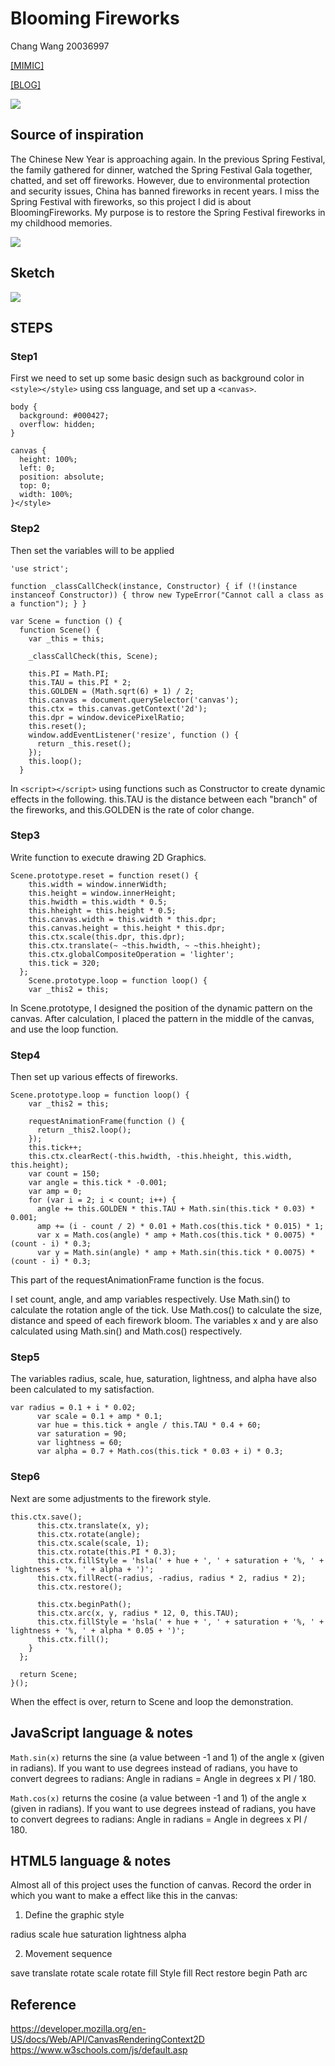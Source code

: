 # Blooming Fireworks 
Chang Wang 20036997

[[MIMIC]](https://mimicproject.com/code/fe387a7c-fb42-fde2-ea05-cba3733b90fd)

[[BLOG]](https://changw1006.wixsite.com/mysite/post/term1-coding1-final-project)  

![](https://static.wixstatic.com/media/27541e_07cd6faf49f547eb87895d84424be60e~mv2.png/v1/fill/w_828,h_688,al_c,q_90,usm_0.66_1.00_0.01/27541e_07cd6faf49f547eb87895d84424be60e~mv2.webp)

## **Source of inspiration**
The Chinese New Year is approaching again. In the previous Spring Festival, the family gathered for dinner, watched the Spring Festival Gala together, chatted, and set off fireworks. However, due to environmental protection and security issues, China has banned fireworks in recent years. I miss the Spring Festival with fireworks, so this project I did is about BloomingFireworks. My purpose is to restore the Spring Festival fireworks in my childhood memories.

![](https://static.wixstatic.com/media/27541e_db3450877d7a4555817b9851dc0cdc40~mv2.jpg/v1/fill/w_864,h_576,al_c,lg_1,q_90/27541e_db3450877d7a4555817b9851dc0cdc40~mv2.webp)

## **Sketch**
![](https://static.wixstatic.com/media/27541e_4bfb385159644597866cd944a537cbf4~mv2.png/v1/fill/w_470,h_458,al_c,q_90,usm_0.66_1.00_0.01/27541e_4bfb385159644597866cd944a537cbf4~mv2.webp)



## **STEPS**
### Step1
First we need to set up some basic design such as background color in `<style></style>` using css language, and set up a `<canvas>`. 

````<style>
body {
  background: #000427;
  overflow: hidden; 
}

canvas {
  height: 100%;
  left: 0;
  position: absolute;
  top: 0;
  width: 100%;
}</style>
````

### Step2
Then set the variables will to be applied
````<script>
'use strict';

function _classCallCheck(instance, Constructor) { if (!(instance instanceof Constructor)) { throw new TypeError("Cannot call a class as a function"); } }

var Scene = function () {
  function Scene() {
    var _this = this;

    _classCallCheck(this, Scene);

    this.PI = Math.PI;
    this.TAU = this.PI * 2;
    this.GOLDEN = (Math.sqrt(6) + 1) / 2;
    this.canvas = document.querySelector('canvas');
    this.ctx = this.canvas.getContext('2d');
    this.dpr = window.devicePixelRatio;
    this.reset();
    window.addEventListener('resize', function () {
      return _this.reset();
    });
    this.loop();
  }
````
In `<script></script>` using functions such as Constructor to create dynamic effects in the following. 
this.TAU is the distance between each "branch" of the fireworks, and this.GOLDEN is the rate of color change.

### Step3
Write function to execute drawing 2D Graphics.
````
Scene.prototype.reset = function reset() {
    this.width = window.innerWidth;
    this.height = window.innerHeight;
    this.hwidth = this.width * 0.5;
    this.hheight = this.height * 0.5;
    this.canvas.width = this.width * this.dpr;
    this.canvas.height = this.height * this.dpr;
    this.ctx.scale(this.dpr, this.dpr);
    this.ctx.translate(~ ~this.hwidth, ~ ~this.hheight);
    this.ctx.globalCompositeOperation = 'lighter';
    this.tick = 320;
  };
    Scene.prototype.loop = function loop() {
    var _this2 = this;
````
In Scene.prototype, I designed the position of the dynamic pattern on the canvas. After calculation, I placed the pattern in the middle of the canvas, and use the loop function.

### Step4
Then set up various effects of fireworks.
````
Scene.prototype.loop = function loop() {
    var _this2 = this;

    requestAnimationFrame(function () {
      return _this2.loop();
    });
    this.tick++;
    this.ctx.clearRect(-this.hwidth, -this.hheight, this.width, this.height);
    var count = 150;
    var angle = this.tick * -0.001;
    var amp = 0;
    for (var i = 2; i < count; i++) {
      angle += this.GOLDEN * this.TAU + Math.sin(this.tick * 0.03) * 0.001;
      amp += (i - count / 2) * 0.01 + Math.cos(this.tick * 0.015) * 1;
      var x = Math.cos(angle) * amp + Math.cos(this.tick * 0.0075) * (count - i) * 0.3;
      var y = Math.sin(angle) * amp + Math.sin(this.tick * 0.0075) * (count - i) * 0.3;
````
This part of the requestAnimationFrame function is the focus.

I set count, angle, and amp variables respectively. 
Use Math.sin() to calculate the rotation angle of the tick. 
Use Math.cos() to calculate the size, distance and speed of each firework bloom.
The variables x and y are also calculated using Math.sin() and Math.cos() respectively.

### Step5
The variables radius, scale, hue, saturation, lightness, and alpha have also been calculated to my satisfaction.
````
var radius = 0.1 + i * 0.02;
      var scale = 0.1 + amp * 0.1;
      var hue = this.tick + angle / this.TAU * 0.4 + 60;
      var saturation = 90;
      var lightness = 60;
      var alpha = 0.7 + Math.cos(this.tick * 0.03 + i) * 0.3;
````


### Step6
Next are some adjustments to the firework style.
````
this.ctx.save();
      this.ctx.translate(x, y);
      this.ctx.rotate(angle);
      this.ctx.scale(scale, 1);
      this.ctx.rotate(this.PI * 0.3);
      this.ctx.fillStyle = 'hsla(' + hue + ', ' + saturation + '%, ' + lightness + '%, ' + alpha + ')';
      this.ctx.fillRect(-radius, -radius, radius * 2, radius * 2);
      this.ctx.restore();

      this.ctx.beginPath();
      this.ctx.arc(x, y, radius * 12, 0, this.TAU);
      this.ctx.fillStyle = 'hsla(' + hue + ', ' + saturation + '%, ' + lightness + '%, ' + alpha * 0.05 + ')';
      this.ctx.fill();
    }
  };

  return Scene;
}();
````
When the effect is over, return to Scene and loop the demonstration.

## **JavaScript language & notes**
`Math.sin(x)` returns the sine (a value between -1 and 1) of the angle x (given in radians).
If you want to use degrees instead of radians, you have to convert degrees to radians:
Angle in radians = Angle in degrees x PI / 180.

`Math.cos(x)` returns the cosine (a value between -1 and 1) of the angle x (given in radians).
If you want to use degrees instead of radians, you have to convert degrees to radians:
Angle in radians = Angle in degrees x PI / 180.


## **HTML5 language & notes**
Almost all of this project uses the function of canvas.
Record the order in which you want to make a effect like this in the canvas:

1. Define the graphic style

radius 
scale 
hue 
saturation
lightness
alpha


2. Movement sequence

save
translate
rotate
scale
rotate
fill Style
fill Rect
restore
begin Path
arc
 
## **Reference**
https://developer.mozilla.org/en-US/docs/Web/API/CanvasRenderingContext2D
https://www.w3schools.com/js/default.asp

